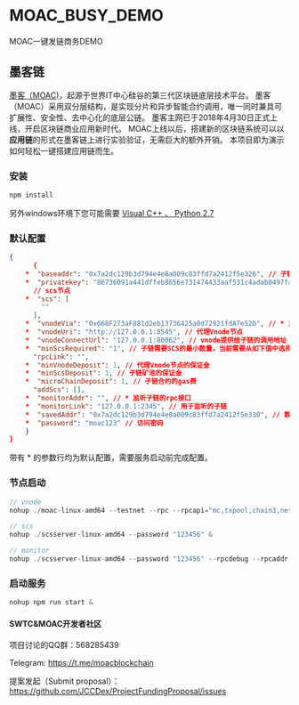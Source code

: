 # MOAC_BUSY_DEMO
MOAC一键发链商务DEMO

## 墨客链
[墨客（MOAC)](http://www.moacchina.com/)，起源于世界IT中心硅谷的第三代区块链底层技术平台。
墨客（MOAC）采用双分层结构，是实现分片和异步智能合约调用，唯一同时兼具可扩展性、安全性、去中心化的底层公链。
墨客主网已于2018年4月30日正式上线，开启区块链商业应用新时代。
MOAC上线以后，搭建新的区块链系统可以以**应用链**的形式在墨客链上进行实验验证，无需巨大的额外开销。
本项目即为演示如何轻松一键搭建应用链而生。

### 安装
```javascript
npm install
```
另外windows环境下您可能需要 [Visual C++ 、 Python 2.7](https://github.com/nodejs/node-gyp#on-windows)

### 默认配置
```json
{
      {
    *  "baseaddr": "0x7a2dc129b3d794e4e8a009c83ffd7a2412f5e326", // 子链操作账号：进行创建合约，发起交易等基本操作
    *  "privatekey": "86736091a441dffeb8656e731474433aaf531c4adab0497fa38d36215f44f18d", // 操作账号对应keystone密码
      // scs节点
    *  "scs": [
        ""
      ],
    *  "vnodeVia": "0x668F273aF881d2eb13736425a0d72921fdA7e52D", // * 主链vnode收益账号
    *  "vnodeUri": "http://127.0.0.1:8545", // 代理Vnode节点
    *  "vnodeConnectUrl": "127.0.0.1:80062", // vnode提供给子链的调用地址
    *  "minScsRequired": "1", // 子链需要SCS的最小数量，当前需要从如下值中选择：1，3，5，7，默认1
      "rpcLink": "",
    *  "minVnodeDeposit": 1, // 代理Vnode节点的保证金
    *  "minScsDeposit": 1, // 子链矿池的保证金
    *  "microChainDeposit": 1, // 子链合约的gas费
      "addScs": [],
    *  "monitorAddr": "", // * 监听子链的rpc接口
    *  "monitorLink": "127.0.0.1:2345", // 用于监听的子链
    *  "savedAddr": "0x7a2dc129b3d794e4e8a009c83ffd7a2412f5e330", // 数据上链地址，定期清理用
    *  "password": "moac123" // 访问密码
    }
}
```
带有 * 的参数行均为默认配置，需要服务启动前完成配置。

### 节点启动
```javascript
// vnode
nohup ./moac-linux-amd64 --testnet --rpc --rpcapi="mc,txpool,chain3,net,SCS" &

// scs
nohup ./scsserver-linux-amd64 --password "123456" &

// monitor
nohup ./scsserver-linux-amd64 --password "123456" --rpcdebug --rpcaddr "0.0.0.0" --rpcport 2345  --rpccorsdomain "*" &
```


### 启动服务
```javascript
nohup npm run start &
```


#### SWTC&MOAC开发者社区

项目讨论的QQ群：568285439

Telegram: https://t.me/moacblockchain

提案发起（Submit proposal）： https://github.com/JCCDex/ProjectFundingProposal/issues
